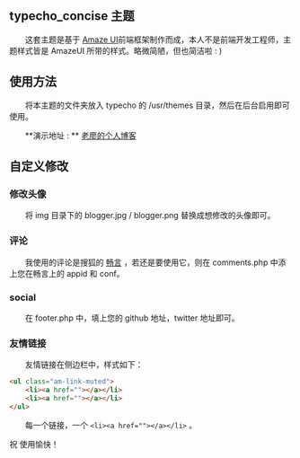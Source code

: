 ## typecho_concise 主题

&emsp;&emsp;这套主题是基于 [Amaze UI](http://amazeui.org/)前端框架制作而成，本人不是前端开发工程师，主题样式皆是 AmazeUI 所带的样式。略微简陋，但也简洁啦 : )

## 使用方法

&emsp;&emsp;将本主题的文件夹放入 typecho 的 /usr/themes 目录，然后在后台启用即可使用。

&emsp;&emsp;**演示地址 : **  [老廖的个人博客](https://www.liaoshichao.com)

## 自定义修改

### 修改头像

&emsp;&emsp;将 img 目录下的 blogger.jpg / blogger.png 替换成想修改的头像即可。

### 评论

&emsp;&emsp;我使用的评论是搜狐的 [畅言](http://changyan.kuaizhan.com/)  ，若还是要使用它，则在 comments.php 中添上您在畅言上的 appid 和 conf。

### social 

&emsp;&emsp;在 footer.php 中，填上您的 github 地址，twitter 地址即可。

### 友情链接

&emsp;&emsp;友情链接在侧边栏中，样式如下：

```html
<ul class="am-link-muted">
    <li><a href=""></a></li>
    <li><a href=""></a></li>
</ul>
```

&emsp;&emsp;每一个链接，一个 `<li><a href=""></a></li>` 。

祝 使用愉快！ 